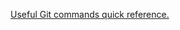 [Useful Git commands quick reference.](https://gist.github.com/mitbailey/6ba55e77916e4ca1ebdff4d971e76f51)
